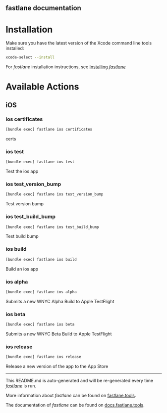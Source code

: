 fastlane documentation
----

# Installation

Make sure you have the latest version of the Xcode command line tools installed:

```sh
xcode-select --install
```

For _fastlane_ installation instructions, see [Installing _fastlane_](https://docs.fastlane.tools/#installing-fastlane)

# Available Actions

## iOS

### ios certificates

```sh
[bundle exec] fastlane ios certificates
```

certs

### ios test

```sh
[bundle exec] fastlane ios test
```

Test the ios app

### ios test_version_bump

```sh
[bundle exec] fastlane ios test_version_bump
```

Test version bump

### ios test_build_bump

```sh
[bundle exec] fastlane ios test_build_bump
```

Test build bump

### ios build

```sh
[bundle exec] fastlane ios build
```

Build an ios app

### ios alpha

```sh
[bundle exec] fastlane ios alpha
```

Submits a new WNYC Alpha Build to Apple TestFlight

### ios beta

```sh
[bundle exec] fastlane ios beta
```

Submits a new WNYC Beta Build to Apple TestFlight

### ios release

```sh
[bundle exec] fastlane ios release
```

Release a new version of the app to the App Store

----

This README.md is auto-generated and will be re-generated every time [_fastlane_](https://fastlane.tools) is run.

More information about _fastlane_ can be found on [fastlane.tools](https://fastlane.tools).

The documentation of _fastlane_ can be found on [docs.fastlane.tools](https://docs.fastlane.tools).
